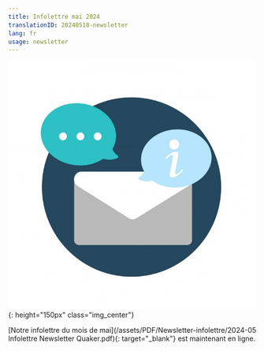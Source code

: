 ```yaml
---
title: Infolettre mai 2024
translationID: 20240518-newsletter
lang: fr
usage: newsletter
---
```

![Image d'infolettre](/assets/images/email-icon.png){: height="150px" class="img_center"}

[Notre infolettre du mois de mai](/assets/PDF/Newsletter-infolettre/2024-05 Infolettre Newsletter Quaker.pdf){: target="_blank"} est maintenant en ligne.
